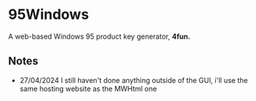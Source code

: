 # 95Windows
A web-based Windows 95 product key generator, **4fun.**
## Notes
* 27/04/2024 I still haven't done anything outside of the GUI, i'll use the same hosting website as the MWHtml one
